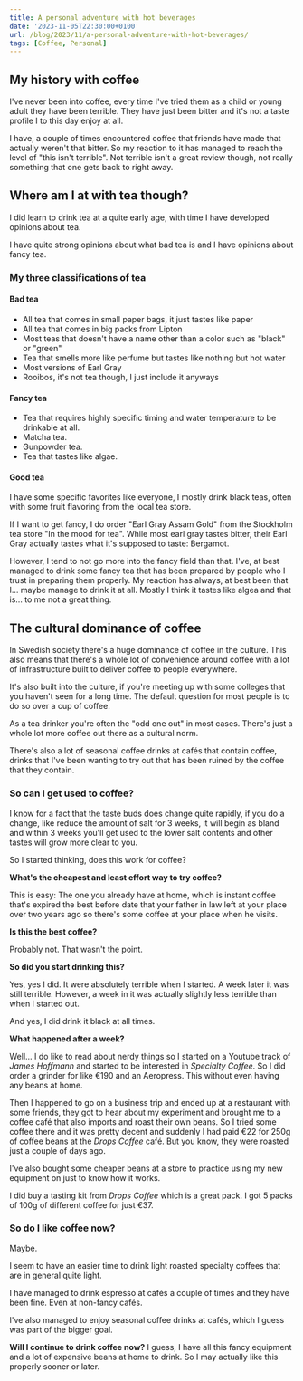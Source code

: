 ```yaml
---
title: A personal adventure with hot beverages
date: '2023-11-05T22:30:00+0100'
url: /blog/2023/11/a-personal-adventure-with-hot-beverages/
tags: [Coffee, Personal]
---
```


## My history with coffee

I've never been into coffee, every time I've tried them as a child or young
adult they have been terrible. They have just been bitter and it's not a
taste profile I to this day enjoy at all.

I have, a couple of times encountered coffee that friends have made that
actually weren't that bitter. So my reaction to it has managed to reach the
level of "this isn't terrible". Not terrible isn't a great review though, not
really something that one gets back to right away.

## Where am I at with tea though?

I did learn to drink tea at a quite early age, with time I have developed
opinions about tea.

I have quite strong opinions about what bad tea is and I have opinions about
fancy tea.

### My three classifications of tea

#### Bad tea

- All tea that comes in small paper bags, it just tastes like paper
- All tea that comes in big packs from Lipton
- Most teas that doesn't have a name other than a color such as "black" or
  "green"
- Tea that smells more like perfume but tastes like nothing but hot water
- Most versions of Earl Gray
- Rooibos, it's not tea though, I just include it anyways

#### Fancy tea

- Tea that requires highly specific timing and water temperature to be
  drinkable at all.
- Matcha tea.
- Gunpowder tea.
- Tea that tastes like algae.

#### Good tea

I have some specific favorites like everyone, I mostly drink black teas,
often with some fruit flavoring from the local tea store.

If I want to get fancy, I do order "Earl Gray Assam Gold" from the Stockholm
tea store "In the mood for tea". While most earl gray tastes bitter, their
Earl Gray actually tastes what it's supposed to taste: Bergamot.

However, I tend to not go more into the fancy field than that. I've, at best
managed to drink some fancy tea that has been prepared by people who I trust
in preparing them properly. My reaction has always, at best been that I…
maybe manage to drink it at all. Mostly I think it tastes like algea and that
is… to me not a great thing.

## The cultural dominance of coffee

In Swedish society there's a huge dominance of coffee in the culture. This
also means that there's a whole lot of convenience around coffee with a lot
of infrastructure built to deliver coffee to people everywhere.

It's also built into the culture, if you're meeting up with some colleges
that you haven't seen for a long time. The default question for most people
is to do so over a cup of coffee.

As a tea drinker you're often the "odd one out" in most cases. There's just a
whole lot more coffee out there as a cultural norm.

There's also a lot of seasonal coffee drinks at cafés that contain coffee,
drinks that I've been wanting to try out that has been ruined by the coffee
that they contain.

### So can I get used to coffee?

I know for a fact that the taste buds does change quite rapidly, if you do a
change, like reduce the amount of salt for 3 weeks, it will begin as bland
and within 3 weeks you'll get used to the lower salt contents and other
tastes will grow more clear to you.

So I started thinking, does this work for coffee?

**What's the cheapest and least effort way to try coffee?**

This is easy: The one you already have at home, which is instant coffee
that's expired the best before date that your father in law left at your
place over two years ago so there's some coffee at your place when he visits.

**Is this the best coffee?**

Probably not. That wasn't the point.

**So did you start drinking this?**

Yes, yes I did. It were absolutely terrible when I started. A week later it
was still terrible. However, a week in it was actually slightly less terrible
than when I started out.

And yes, I did drink it black at all times.

**What happened after a week?**

Well… I do like to read about nerdy things so I started on a Youtube track of
*James Hoffmann* and started to be interested in *Specialty Coffee*. So I did
order a grinder for like €190 and an Aeropress. This without even having any
beans at home.

Then I happened to go on a business trip and ended up at a restaurant with
some friends, they got to hear about my experiment and brought me to a coffee
café that also imports and roast their own beans. So I tried some coffee
there and it was pretty decent and suddenly I had paid €22 for 250g of coffee
beans at the *Drops Coffee* café. But you know, they were roasted just a
couple of days ago.

I've also bought some cheaper beans at a store to practice using my new
equipment on just to know how it works.

I did buy a tasting kit from *Drops Coffee* which is a great pack. I got 5
packs of 100g of different coffee for just €37.

### So do I like coffee now?

Maybe.

I seem to have an easier time to drink light roasted specialty coffees that
are in general quite light.

I have managed to drink espresso at cafés a couple of times and they have
been fine. Even at non-fancy cafés.

I've also managed to enjoy seasonal coffee drinks at cafés, which I guess was
part of the bigger goal.

**Will I continue to drink coffee now?** I guess, I have all this fancy
equipment and a lot of expensive beans at home to drink. So I may actually
like this properly sooner or later.
